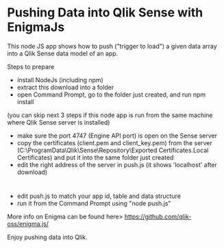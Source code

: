 # Pushing Data into Qlik Sense with EnigmaJs

This node JS app shows how to push ("trigger to load") a given data array into a Qlik Sense data model of an app.

Steps to prepare
 * install NodeJs (including npm)
 * extract this download into a folder
 * open Command Prompt, go to the folder just created, and run npm install 

(you can skip next 3 steps if this node app is run from the same machine where Qlik Sense server is installed)
 * make sure the port 4747 (Engine API port) is open on the Sense server 
 * copy the certificates (client.pem and client_key.pem) from the server (C:\ProgramData\Qlik\Sense\Repository\Exported Certificates\.Local Certificates) and put it into the same folder just created
 * edit the right address of the server in push.js (it shows 'localhost' after download)
# 
 * edit push.js to match your app id, table and data structure
 * run it from the Command Prompt using "node push.js"

More info on Enigma can be found here> https://github.com/qlik-oss/enigma.js/

Enjoy pushing data into Qlik.
